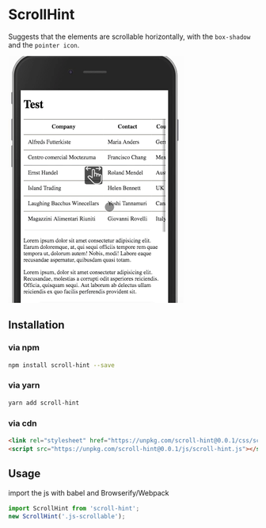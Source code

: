 # ScrollHint

Suggests that the elements are scrollable horizontally, with the `box-shadow` and the `pointer icon`.

<img src="./assets/demo.gif">

## Installation

### via npm

```sh
npm install scroll-hint --save
```

### via yarn

```sh
yarn add scroll-hint
```

### via cdn

```html
<link rel="stylesheet" href="https://unpkg.com/scroll-hint@0.0.1/css/scroll-hint.css">
<script src="https://unpkg.com/scroll-hint@0.0.1/js/scroll-hint.js"></script>
```



## Usage

import the js with babel and Browserify/Webpack

```js
import ScrollHint from 'scroll-hint';
new ScrollHint('.js-scrollable');
```


